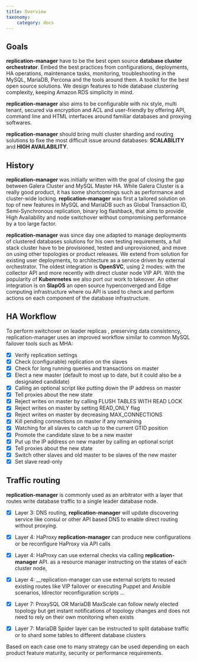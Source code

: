 ```yaml
---
title: Overview
taxonomy:
    category: docs
---
```

## Goals

**replication-manager** have to be the best open source **database cluster orchestrator**. Embed the best practices from configurations, deployments, HA operations, maintenance tasks, monitoring, troubleshooting in the MySQL, MariaDB, Percona and the tools around them. A toolkit for the best open source solutions. We design features to hide database clustering complexity, keeping Amazon RDS simplicity in mind.     

**replication-manager** also aims to be configurable with nix style, multi tenant, secured via encryption and ACL and user-friendly by offering API, command line and HTML interfaces around familiar databases and proxying softwares.

**replication-manager** should bring multi cluster sharding and routing solutions to fixe the most difficult issue around databases: **SCALABILITY** and **HIGH AVAILABILITY**.

## History

**replication-manager** was initially written with the goal of closing the gap between Galera Cluster and MySQL Master HA.
While Galera Cluster is a really good product, it has some shortcomings such as performance and cluster-wide locking.
**replication-manager** was first a tailored solution on top of new features in MySQL and MariaDB such as Global Transaction ID, Semi-Synchronous replication, binary log flashback, that aims to provide High Availability and node switchover without compromising  performance by a too large factor.

**replication-manager** was since day one adapted to manage deployments of clustered databases solutions for his own testing requirements, a full stack cluster have to be provisioned,  tested and unprovisioned, and move on using other topologies or product releases. We extend from solution for existing user deployments, to architecture as a service driven by external orchestrator. The oldest integration is **OpenSVC**, using 2 modes:  with the collector API and more recently with direct cluster node VIP API. With the popularity of **Kubenrnetes** we also port our work to takeover. An other integration is on **SlapOS** an open source hyperconverged and Edge computing infrastructure where ou API is used to check and perform actions on each component of the database infrastructure.      


## HA Workflow

To perform switchover on leader replicas , preserving data consistency, replication-manager uses an improved workflow similar to common MySQL failover tools such as MHA:

  - [x] Verify replication settings
  - [x] Check (configurable) replication on the slaves
  - [x] Check for long running queries and transactions on master
  - [x] Elect a new master (default to most up to date, but it could also be a designated candidate)
  - [x] Calling an optional script like putting down the IP address on master
  - [x] Tell proxies about the new state    
  - [x] Reject writes on master by calling FLUSH TABLES WITH READ LOCK
  - [x] Reject writes on master by setting READ_ONLY flag
  - [x] Reject writes on master by decreasing MAX_CONNECTIONS
  - [x] Kill pending connections on master if any remaining
  - [x] Watching for all slaves to catch up to the current GTID position
  - [x] Promote the candidate slave to be a new master
  - [x] Put up the IP address on new master by calling an optional script
  - [x] Tell proxies about the new state  
  - [x] Switch other slaves and old master to be slaves of the new master  
  - [x] Set slave read-only

## Traffic routing

__replication-manager__ is commonly used as an arbitrator with a layer that routes write database traffic to a single leader database node.

 - [x] Layer 3: DNS routing, __replication-manager__  will update discovering service like consul or other API based DNS to enable direct routing without proxying.
 - [x] Layer 4: HaProxy __replication-manager__ can produce new configurations or be reconfigure HaProxy via API calls
 - [x] Layer 4: HaProxy can use external checks via calling __replication-manager__ API. as a resource manager instructing on the states of each cluster node,
 - [x] Layer 4:  __replication-manager can use external scripts to reused existing routes like VIP failover or executing Puppet and Ansible scenarios, ldirector reconfiguration scripts ...    
 - [x] Layer 7: ProxySQL OR MariaDB MaxScale can follow newly elected topology but get instant notifications of topology changes and does not need to rely on their own monitoring when exists
 - [x] Layer 7: MariaDB Spider layer can be instructed to split database traffic or to shard some tables to different database clusters


Based on each case one to many strategy can be used depending on each product feature maturity, security or performance requirements.
